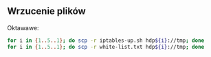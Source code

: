 
## Wrzucenie plików

Oktawawe:
~~~bash
for i in {1..5..1}; do scp -r iptables-up.sh hdp${i}://tmp; done
for i in {1..5..1}; do scp -r white-list.txt hdp${i}://tmp; done
~~~